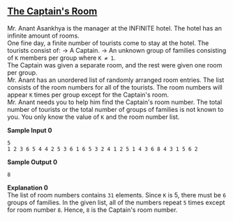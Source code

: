 ## **[The Captain's Room](https://www.hackerrank.com/challenges/py-the-captains-room)** 
Mr. Anant Asankhya is the manager at the INFINITE hotel. The hotel has an infinite amount of rooms.<br>One fine day, a finite number of tourists come to stay at the hotel.
The tourists consist of:
→ A Captain.
→ An unknown group of families consisting of `K` members per group where `K ≠ 1`.<br>The Captain was given a separate room, and the rest were given one room per group.<br>Mr. Anant has an unordered list of randomly arranged room entries. The list consists of the room numbers for all of the tourists. The room numbers will appear `K` times per group except for the Captain's room.<br>Mr. Anant needs you to help him find the Captain's room number.
The total number of tourists or the total number of groups of families is not known to you.
You only know the value of `K` and the room number list.

**Sample Input 0**
```
5
1 2 3 6 5 4 4 2 5 3 6 1 6 5 3 2 4 1 2 5 1 4 3 6 8 4 3 1 5 6 2 
```
**Sample Output 0**
```
8
```
**Explanation 0**  
The list of room numbers contains `31` elements. Since `K` is 5, there must be `6` groups of families. In the given list, all of the numbers repeat `5` times except for room number `8`.
Hence, `8` is the Captain's room number.